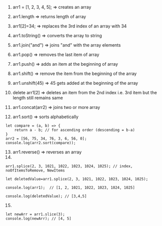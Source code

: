 1. arr1 = [1, 2, 3, 4, 5]; => creates an array
2. arr1.length => returns length of array
3. arr1[2]=34; => replaces the 3rd index of an array with 34

4. arr1.toString() => converts the array to string
5. arr1.join("and") => joins "and" with the array elements 
6. arr1.pop() => removes the last item of array
7. arr1.push() => adds an item at the beginning of array
8. arr1.shift() => remove the item from the beginning of the array
9. arr1.unshift(45) => 45 gets added at the beginning of the array

10. delete arr1[2] => deletes an item from the 2nd index i.e. 3rd item but the length still remains same

11. arr1.concat(arr2) => joins two or more array

12. arr1.sort() => sorts alphabetically
```
let compare = (a, b) => {
    return a - b; // for ascending order (descending = b-a)
}
arr2 = [56, 75, 34, 76, 3, 6, 56, 0];
console.log(arr2.sort(compare));
```
13. arr1.reverse() => reverses an array
14. 
```
arr1.splice(2, 3, 1021, 1022, 1023, 1024, 1025); // index, noOfItemsToRemove, NewItems

let deletedValue=arr1.splice(2, 3, 1021, 1022, 1023, 1024, 1025); 

console.log(arr1);  // [1, 2, 1021, 1022, 1023, 1024, 1025]

console.log(deletedValue); // [3,4,5]
```
15. 
```
let newArr = arr1.slice(3);
console.log(newArr); // [4, 5]
```
